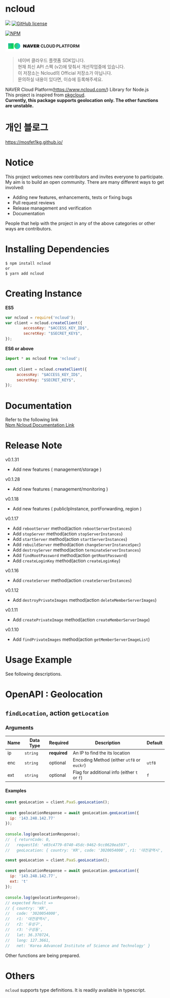 ncloud
======
![](https://img.shields.io/node/v/ncloud.svg) 
[![GitHub license](https://img.shields.io/github/license/mosfet1kg/ncloud.svg)](https://github.com/mosfet1kg/ncloud/blob/master/LICENSE)
  
  
[![NPM](https://nodei.co/npm/ncloud.png?compact=true)](https://nodei.co/npm/ncloud/)  
  
![](./docs/assets/ncloudicon-01.png)   


> 네이버 클라우드 플랫폼 SDK입니다.  
> 현재 최신 API 스펙 (v2)에 맞춰서 개선작업중에 있습니다.  
> 이 저장소는 Ncloud의 Official 저장소가 아닙니다.   
> 문의하실 내용이 있다면, 이슈에 등록해주세요. 



NAVER Cloud Platform(https://www.ncloud.com/) Library for Node.js  
This project is inspired from [pkgcloud](https://github.com/pkgcloud/pkgcloud).  
**Currently, this package supports geolocation only. The other functions are unstable.**

# 개인 블로그  

https://mosfet1kg.github.io/

# Notice
This project welcomes new contributors and invites everyone to participate.  
My aim is to build an open community. There are many different ways to get involved:  

- Adding new features, enhancements, tests or fixing bugs
- Pull request reviews
- Release management and verification
- Documentation

People that help with the project in any of the above categories or other ways are contributors.

# Installing Dependencies
```
$ npm install ncloud
or
$ yarn add ncloud
```

# Creating Instance
**ES5**
```javascript
var ncloud = require('ncloud');
var client = ncloud.createClient({
        accessKey: "$ACCESS_KEY_ID$",
        secretKey: "$SECRET_KEY$",
});
```
**ES6 or above**
```javascript
import * as ncloud from 'ncloud';

const client = ncloud.createClient({
     accessKey: "$ACCESS_KEY_ID$",
     secretKey: "$SECRET_KEY$",
});
```

# Documentation  
Refer to the following link  
[Npm Ncloud Documentation Link](https://mosfet1kg.github.io/ncloud/docs/)


# Release Note
v0.1.31
  - Add new features ( management/storage )

v0.1.28
  - Add new features ( management/monitoring )

v0.1.18
  - Add new features ( publicIpInstance, portForwarding, region )

v0.1.17
  - Add `rebootServer` method(action `rebootServerInstances`)
  - Add `stopServer` method(action `stopServerInstances`)
  - Add `startServer` method(action `startServerInstances`)
  - Add `rebuildServer` method(action `changeServerInstanceSpec`)
  - Add `destroyServer` method(action `terminateServerInstances`)
  - Add `findRootPassword` method(action `getRootPassword`)  
  - Add `createLoginKey` method(action `createLoginKey`)  
        
v0.1.16
  - Add `createServer` method(action `createServerInstances`)
  
v0.1.12
  - Add `destroyPrivateImages` method(action `deleteMemberServerImages`)
   
v0.1.11
  - Add `createPrivateImage` method(action `createMemberServerImage`) 
  
v0.1.10
  - Add `findPrivateImages` method(action `getMemberServerImageList`) 


# Usage Example
See following descriptions.
# OpenAPI : Geolocation
## `findLocation`, action `getLocation`
### Arguments
| Name | Data Type | Required | Description                | Default |
|------|-----------|----------|----------------------------|---------|
| ip   | `string`  | <b>required</b> | An IP to find the its location |         |
| enc  | `string`  | optional | Encoding Method (either `utf8` or `euckr`) | `utf8`  |
| ext  | `string`  | optional | Flag for additional info (either `t` or `f`) | `f`   |


#### Examples
```javascript
const geoLocation = client.PaaS.geoLocation();

const geolocationResponse = await geoLocation.geoLocation({
  ip: '143.248.142.77'
});

console.log(geolocationResponse);
//  { returnCode: 0,
//   requestId: 'e03c4779-0740-45dc-9462-9cc0620ea597',
//   geoLocation: { country: 'KR', code: '3020054000', r1: '대전광역시', r2: '유성구' } }
```


```javascript
const geoLocation = client.PaaS.geoLocation();

const geolocationResponse = await geoLocation.geoLocation({
  ip: '143.248.142.77',
  ext: 't'
});

console.log(geolocationResponse);
// expected Result =>
// { country: 'KR',
//   code: '3020054000',
//   r1: '대전광역시',
//   r2: '유성구',
//   r3: '구성동',
//   lat: 36.370724,
//   long: 127.3661,
//   net: 'Korea Advanced Institute of Science and Technology' }
```

Other functions are being prepared.

# Others 
`ncloud` supports type definitions. It is readily available in typescript.  
